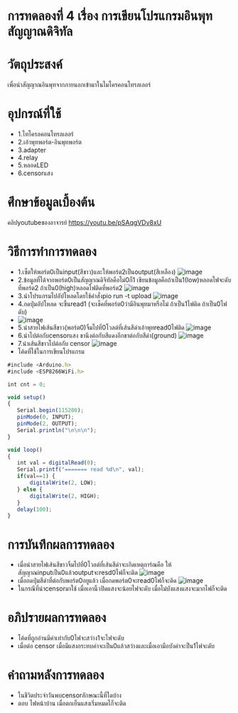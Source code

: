 # การทดลองที่ 4 เรื่อง การเขียนโปรแกรมอินพุทสัญญาณดิจิทัล


# วัตถุประสงค์
เพื่อนำสัญญาณอินพุทจากภายนอกเข้ามาในไมโครคอนโทรลเลอร์

# อุปกรณ์ที่ใช้
* 1.ไทโครลคอนโทรลเลอร์
* 2.เอ้าพุทพอร์ต-อินพุทพอร์ต
* 3.adapter
* 4.relay
* 5.หลอดLED
* 6.censorแสง

# ศึกษาข้อมูลเบื้องต้น
คลิปyoutubeของอาจารย์ https://youtu.be/pSAqgVDv8xU

# วิธีการทำการทดลอง
* 1.เซ็ตให้พอร์ต0เป็นinput(สีขาว)และให้พอร์ต2เป็นoutput(สีเหลือง)
 ![image](https://user-images.githubusercontent.com/80879678/112166877-9fa37b00-8c22-11eb-8c5e-971073125017.jpg)
* 2.ข้อมูลที่ได้จากพอร์ต0เป็นสัญญาณดิจิทัลคือไม่0ก็1
เขียนข้อมูลคือถ้าเป็น1(low)หลอดไฟจะดับที่พอร์ต2 ถ้าเป็น0(high)หลอดไฟติดที่พอร์ต2
![image](https://user-images.githubusercontent.com/80879678/112166985-b0ec8780-8c22-11eb-9248-f64372f73e97.jpg)
* 3.นำโปรแกรมไปอัปโหลดโดยใช้คำสั่งpio run -t upload
![image](https://user-images.githubusercontent.com/80879678/112167081-c661b180-8c22-11eb-8acc-2b0ab05803db.jpg) 
* 4.กดปุ่มอัปโหลด จะขึ้นread1 (จะเช็คที่พอร์ต0ว่ามีอินพุทมาหรือไม่ ถ้าเป็น1ไฟติด ถ้าเป็น0ไฟดับ)
*  ![image](https://user-images.githubusercontent.com/80879678/112167180-d5e0fa80-8c22-11eb-8241-d6d71b8da2a7.jpg)
* 5.นำสายไฟเส้นสีขาว(พอร์ต0)จิ้มไปที่0โวลต์ที่เส้นสีดำเอ้าพุทread0ไฟติด
 ![image](https://user-images.githubusercontent.com/80879678/112167286-ea24f780-8c22-11eb-8915-82df41b39a43.jpg)
* 6.นำไปต่อกับcensorแสง ขานึงต่อกับสีแดงอีกขาต่อกับสีดำ(ground)
 ![image](https://user-images.githubusercontent.com/80879678/112167356-f741e680-8c22-11eb-850c-1807248dc092.jpg)
* 7.นำเส้นสีขาวไปต่อกับ censor 
  ![image](https://user-images.githubusercontent.com/80879678/112167423-04f76c00-8c23-11eb-9dd9-947c58f7a6e1.jpg)
* โค้ดที่ใช้ในการเขียนโปรแกรม
 ```javascript
 #include <Arduino.h>
#include <ESP8266WiFi.h>

int cnt = 0;

void setup()
{
	Serial.begin(115200);
	pinMode(0, INPUT);
	pinMode(2, OUTPUT);
	Serial.println("\n\n\n");
}

void loop()
{
	int val = digitalRead(0);
	Serial.printf("======= read %d\n", val);
	if(val==1) {
		digitalWrite(2, LOW);
	} else {
		digitalWrite(2, HIGH);
	}
	delay(100);
}
```


# การบันทึกผลการทดลอง
* เมื่อนำสายไฟเส้นสีขาวจิ้มไปที่0โวลต์ที่เส้นสีดำจะเกิดเหตุการ์ณคือ ให้สัญญาณinputเป็น0แล้วoutputจะresd0ไฟก็จะติด
![image](https://user-images.githubusercontent.com/80879678/112167286-ea24f780-8c22-11eb-8915-82df41b39a43.jpg)
* เมื่อกดปุ่มสีดำที่ต่อกับพอร์ต0อยูแล้ว เมื่อกดพอร์ต0จะread0ไฟก็จะติด
 ![image](https://user-images.githubusercontent.com/80879678/112167517-18a2d280-8c23-11eb-82cd-f9b785b42f53.jpg)
* ในกรณีที่นำcensorมาใช้ เมื่อเอานิ้วปิดแสงจะน้อยไฟจะดับ เมื่อไม่บังแสงแสงจะมากไฟก็จะติด

# อภิปรายผลการทดลอง
* โค้ดที่ถูกอ่านมีค่าเท่ากับ0ไฟจะสว่าง1จะไฟจะดับ
* เมื่อต่อ censor เมื่อมีแสงกระทบค่าจะเป็น0แล้วสว่างและเมื่อเอามือบังค่าจะป็น1ไฟจะดับ
# คำถามหลังการทดลอง
* ในชีวิตประจำวันพบcensorลักษณะนี้ที่ใดบ้าง
* ตอบ ไฟหน้าบ้าน เมื่อตกเย็นแสงเริ่มหมดไก็จะติด
 
